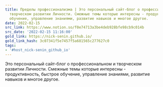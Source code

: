 ```yaml
---
title: Пределы профессионализма | Это персональный сайт-блог о профессиональном и
  творческом развитии Личности. Смежные темы которые интересны - продуктивность, быстрое
  обучение, управление знаниями, развитие навыков и многое другое.
date: 2022-02-15
src_link: https://www.notion.so/f0e74713a3be4deb928bfe98cb9c014b
src_date: '2022-02-15 11:16:00'
gold_link: https://nick-senin.github.io/
gold_link_hash: 3c07341f5e7457f5a681565c277627c0
tags:
- '#host_nick-senin_github_io'
---
```


 Это персональный сайт-блог о профессиональном и творческом развитии Личности. Смежные темы которые интересны - продуктивность, быстрое обучение, управление знаниями, развитие навыков и многое другое.